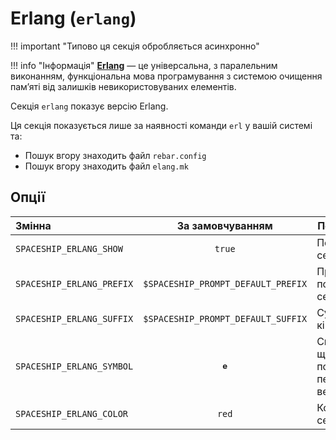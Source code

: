 # Erlang (`erlang`)

!!! important "Типово ця секція обробляється асинхронно"

!!! info "Інформація"
    [**Erlang**](https://www.erlang.org/doc/) — це універсальна, з паралельним виконанням, функціональна мова програмування з системою очищення памʼяті від залишків невикористовуваних елементів.

Секція `erlang` показує версію Erlang.

Ця секція показується лише за наявності команди `erl` у вашій системі та:

* Пошук вгору знаходить файл `rebar.config`
* Пошук вгору знаходить файл `elang.mk`

## Опції

| Змінна                    |          За замовчуванням          | Пояснення                               |
|:------------------------- |:----------------------------------:| --------------------------------------- |
| `SPACESHIP_ERLANG_SHOW`   |               `true`               | Показувати секцію                       |
| `SPACESHIP_ERLANG_PREFIX` | `$SPACESHIP_PROMPT_DEFAULT_PREFIX` | Префікс на початку секції               |
| `SPACESHIP_ERLANG_SUFFIX` | `$SPACESHIP_PROMPT_DEFAULT_SUFFIX` | Суфікс в кінці секції                   |
| `SPACESHIP_ERLANG_SYMBOL` |                `𝐞`                 | Символ, що буде показаний перед версією |
| `SPACESHIP_ERLANG_COLOR`  |               `red`                | Колір секції                            |
